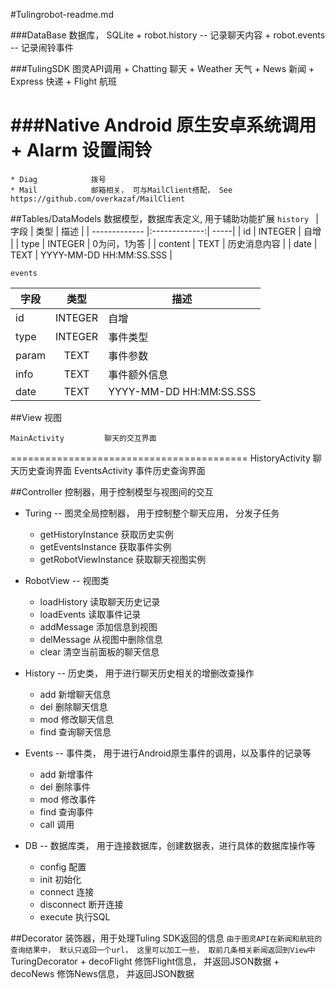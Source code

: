 #Tulingrobot-readme.md

###DataBase     数据库， SQLite
	+ robot.history    -- 记录聊天内容
	+ robot.events     -- 记录闹铃事件
	
###TulingSDK    图灵API调用
    + Chatting        聊天
    + Weather         天气
    + News            新闻
    + Express         快递
    + Flight          航班
    
###Native Android    原生安卓系统调用
    + Alarm           设置闹铃
=================================
    * Diag            拨号  
    * Mail            邮箱相关， 可与MailClient搭配， See https://github.com/overkazaf/MailClient
     
      
    
    
##Tables/DataModels        数据模型，数据库表定义, 用于辅助功能扩展
`` history  ``
| 字段           | 类型          | 描述   |
| ------------- |:-------------:| -----|
| id			|  INTEGER      |  自增  |
| type			|  INTEGER      |  0为问，1为答  |
| content	    |  TEXT         |  历史消息内容  |
| date          |  TEXT         | YYYY-MM-DD HH:MM:SS.SSS   |

`` events  ``

| 字段           | 类型          | 描述   |
| ------------- |:-------------:| -----|
| id			|  INTEGER      |  自增  |
| type			|  INTEGER      |  事件类型  |
| param	        |  TEXT         |  事件参数  |
| info	        |  TEXT         |  事件额外信息   |
| date          |  TEXT         | YYYY-MM-DD HH:MM:SS.SSS   |



##View              视图

    MainActivity         聊天的交互界面
=========================================
    HistoryActivity      聊天历史查询界面
	EventsActivity       事件历史查询界面


##Controller        控制器，用于控制模型与视图间的交互

  * Turing  -- 图灵全局控制器， 用于控制整个聊天应用， 分发子任务
	+ getHistoryInstance     获取历史实例
	+ getEventsInstance      获取事件实例
	+ getRobotViewInstance   获取聊天视图实例 
	
  * RobotView -- 视图类
	+ loadHistory      读取聊天历史记录
    + loadEvents       读取事件记录
	+ addMessage       添加信息到视图
	+ delMessage       从视图中删除信息
    + clear            清空当前面板的聊天信息
        
  * History --  历史类， 用于进行聊天历史相关的增删改查操作
    + add           新增聊天信息
	+ del           删除聊天信息
	+ mod           修改聊天信息
	+ find          查询聊天信息
		
  * Events  --  事件类， 用于进行Android原生事件的调用，以及事件的记录等
	+ add           新增事件
	+ del           删除事件
	+ mod           修改事件
	+ find          查询事件
	+ call          调用

  * DB  --    数据库类， 用于连接数据库，创建数据表，进行具体的数据库操作等
    + config      配置
    + init        初始化
    + connect     连接
    + disconnect  断开连接
	+ execute     执行SQL

##Decorator         装饰器，用于处理Tuling SDK返回的信息
`由于图灵API在新闻和航班的查询结果中， 默认只返回一个url， 这里可以加工一些， 取前几条相关新闻返回到View中`
	TuringDecorator
	+ decoFlight        修饰Flight信息， 并返回JSON数据
	+ decoNews			 修饰News信息， 并返回JSON数据